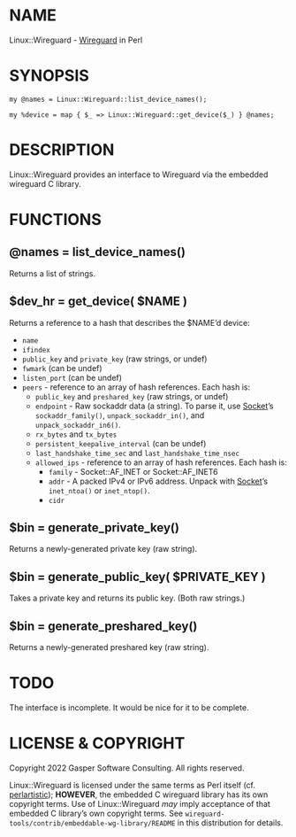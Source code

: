 # NAME

Linux::Wireguard - [Wireguard](https://www.wireguard.com/) in Perl

# SYNOPSIS

    my @names = Linux::Wireguard::list_device_names();

    my %device = map { $_ => Linux::Wireguard::get_device($_) } @names;

# DESCRIPTION

Linux::Wireguard provides an interface to Wireguard via the
embedded wireguard C library.

# FUNCTIONS

## @names = list\_device\_names()

Returns a list of strings.

## $dev\_hr = get\_device( $NAME )

Returns a reference to a hash that describes the $NAME’d device:

- `name`
- `ifindex`
- `public_key` and `private_key` (raw strings, or undef)
- `fwmark` (can be undef)
- `listen_port` (can be undef)
- `peers` - reference to an array of hash references. Each hash is:
    - `public_key` and `preshared_key` (raw strings, or undef)
    - `endpoint` - Raw sockaddr data (a string). To parse it,
    use [Socket](https://metacpan.org/pod/Socket)’s `sockaddr_family()`, `unpack_sockaddr_in()`, and
    `unpack_sockaddr_in6()`.
    - `rx_bytes` and `tx_bytes`
    - `persistent_keepalive_interval` (can be undef)
    - `last_handshake_time_sec` and `last_handshake_time_nsec`
    - `allowed_ips` - reference to an array of hash references. Each hash is:
        - `family` - Socket::AF\_INET or Socket::AF\_INET6
        - `addr` - A packed IPv4 or IPv6 address. Unpack with [Socket](https://metacpan.org/pod/Socket)’s
        `inet_ntoa()` or `inet_ntop()`.
        - `cidr`

## $bin = generate\_private\_key()

Returns a newly-generated private key (raw string).

## $bin = generate\_public\_key( $PRIVATE\_KEY )

Takes a private key and returns its public key. (Both raw strings.)

## $bin = generate\_preshared\_key()

Returns a newly-generated preshared key (raw string).

# TODO

The interface is incomplete. It would be nice for it to be complete.

# LICENSE & COPYRIGHT

Copyright 2022 Gasper Software Consulting. All rights reserved.

Linux::Wireguard is licensed under the same terms as Perl itself (cf.
[perlartistic](https://metacpan.org/pod/perlartistic)); **HOWEVER**, the embedded C wireguard library has its
own copyright terms. Use of Linux::Wireguard _may_ imply acceptance of
that embedded C library’s own copyright terms. See
`wireguard-tools/contrib/embeddable-wg-library/README` in this
distribution for details.
